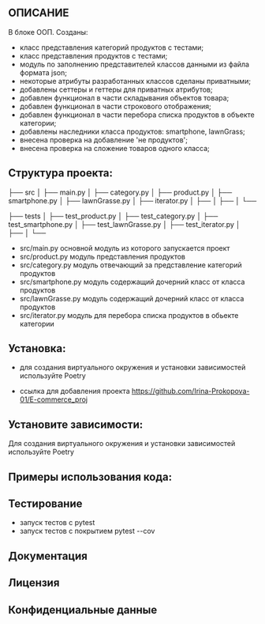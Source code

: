 ## ОПИСАНИЕ

В блоке ООП. Созданы:
- класс представления категорий продуктов с тестами;
- класс представления продуктов с тестами;
- модуль по заполнению представителей классов данными из файла формата json;
- некоторые атрибуты разработанных классов сделаны приватными;
- добавлены сеттеры и геттеры для приватных атрибутов;
- добавлен функционал в части складывания объектов товара;
- добавлен функционал в части строкового отображения;
- добавлен функционал в части перебора списка продуктов в объекте категории;
- добавлены наследники класса продуктов: smartphone, lawnGrass;
- внесена проверка на добавление 'не продуктов';
- внесена проверка на сложение товаров одного класса;


## Структура проекта:
├── src
│ ├── main.py
│ ├── category.py
│ ├── product.py
│ ├── smartphone.py
│ ├── lawnGrasse.py
│ ├── iterator.py
│ ├── 
│ ├── 
│ └── 

├── tests
│ ├── test_product.py
│ ├── test_category.py
│ ├── test_smartphone.py
│ ├── test_lawnGrasse.py
│ ├── test_iterator.py
│ ├── 
│ └── 

* src/main.py основной модуль из которого запускается проект
* src/product.py  модуль представления продуктов
* src/category.py модуль отвечающий за представление категорий продуктов
* src/smartphone.py модуль содержащий дочерний класс от класса продуктов
* src/lawnGrasse.py модуль содержащий дочерний класс от класса продуктов
* src/iterator.py модуль для перебора списка продуктов в обьекте категории


## Установка:

* для создания виртуального окружения и установки зависимостей используйте Poetry

* ссылка для добавления проекта https://github.com/Irina-Prokopova-01/E-commerce_proj

  
## Установите зависимости:

Для создания виртуального окружения и установки зависимостей используйте Poetry

## Примеры использования кода:


## Тестирование

* запуск тестов c pytest
* запуск тестов с покрытием pytest --cov


## Документация

## Лицензия

## Конфиденциальные данные




